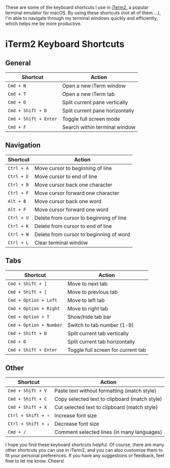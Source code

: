 These are some of the keyboard shortcuts I use in [iTerm2](https://iterm2.com/), a popular terminal emulator for macOS. By using these shortcuts (not all of them....), I'm able to navigate through my terminal windows quickly and efficiently, which helps me be more productive.

# iTerm2 Keyboard Shortcuts

## General

| Shortcut                 | Action                                               |
|--------------------------|------------------------------------------------------|
| `Cmd + N`              | Open a new iTerm window                               |
| `Cmd + T`              | Open a new iTerm tab                                  |
| `Cmd + D`              | Split current pane vertically                         |
| `Cmd + Shift + D`    | Split current pane horizontally                       |
| `Cmd + Shift + Enter` | Toggle full screen mode                               |
| `Cmd + F`              | Search within terminal window                         |


## Navigation

| Shortcut           | Action                                  |
|--------------------|-----------------------------------------|
| `Ctrl + A`        | Move cursor to beginning of line         |
| `Ctrl + E`        | Move cursor to end of line               |
| `Ctrl + B`        | Move cursor back one character           |
| `Ctrl + F`        | Move cursor forward one character        |
| `Alt + B`         | Move cursor back one word                |
| `Alt + F`         | Move cursor forward one word             |
| `Ctrl + U`        | Delete from cursor to beginning of line   |
| `Ctrl + K`        | Delete from cursor to end of line         |
| `Ctrl + W`        | Delete from cursor to beginning of word   |
| `Ctrl + L`        | Clear terminal window                     |

## Tabs

| Shortcut               | Action                              |
|------------------------|-------------------------------------|
| `Cmd + Shift + ]`   | Move to next tab                     |
| `Cmd + Shift + [`   | Move to previous tab                 |
| `Cmd + Option + Left` | Move to left tab                     |
| `Cmd + Option + Right`| Move to right tab                    |
| `Cmd + Option + T`    | Show/hide tab bar                    |
| `Cmd + Option + Number`| Switch to tab number (1-9)          |
| `Cmd + Shift + D`   | Split current tab vertically         |
| `Cmd + D`           | Split current tab horizontally       |
| `Cmd + Shift + Enter`| Toggle full screen for current tab   |

## Other

| Shortcut            | Action                                           |
|---------------------|--------------------------------------------------|
| `Cmd + Shift + V` | Paste text without formatting (match style)      |
| `Cmd + Shift + C` | Copy selected text to clipboard (match style)    |
| `Cmd + Shift + X` | Cut selected text to clipboard (match style)     |
| `Ctrl + Shift + ↑` | Increase font size                               |
| `Ctrl + Shift + ↓` | Decrease font size                               |
| `Cmd + /`         | Comment selected lines (in many languages)      |




I hope you find these keyboard shortcuts helpful. Of course, there are many other shortcuts you can use in iTerm2, and you can also customize them to fit your personal preferences. If you have any suggestions or feedback, feel free to let me know. 
Cheers!